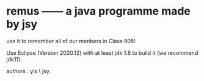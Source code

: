# remus —— a java programme made by jsy

use it to remember all of our menbers in Class 905!

Use Eclipse (Version 2020.12) with at least jdk 1.8 to build it (we recommend jdk11).

authors : yls \ jsy.
